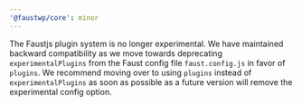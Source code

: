 ```yaml
---
'@faustwp/core': minor
---
```


The Faustjs plugin system is no longer experimental. We have maintained backward compatibility as we move towards deprecating `experimentalPlugins` from the Faust config file `faust.config.js` in favor of `plugins`. We recommend moving over to using `plugins` instead of `experimentalPlugins` as soon as possible as a future version will remove the experimental config option.

